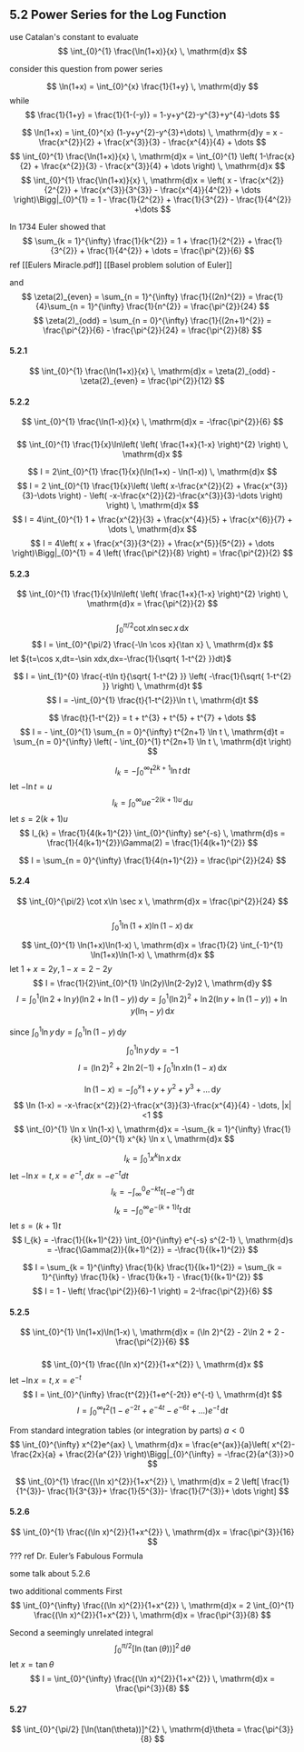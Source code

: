 ## 5.2 Power Series for the Log Function

use Catalan's constant to evaluate 
$$
\int_{0}^{1} \frac{\ln(1+x)}{x} \, \mathrm{d}x 
$$

consider this question from power series

$$
\ln(1+x) = \int_{0}^{x} \frac{1}{1+y} \, \mathrm{d}y 
$$
while
$$
\frac{1}{1+y} = \frac{1}{1-(-y)} = 1-y+y^{2}-y^{3}+y^{4}-\dots
$$

$$
\ln(1+x) 
= \int_{0}^{x} (1-y+y^{2}-y^{3}+\dots) \, \mathrm{d}y 
= x - \frac{x^{2}}{2} + \frac{x^{3}}{3} - \frac{x^{4}}{4} + \dots
$$
$$
\int_{0}^{1} \frac{\ln(1+x)}{x} \, \mathrm{d}x 
= \int_{0}^{1} \left( 1-\frac{x}{2} + \frac{x^{2}}{3} - \frac{x^{3}}{4} + \dots \right) \, \mathrm{d}x
$$
$$
\int_{0}^{1} \frac{\ln(1+x)}{x} \, \mathrm{d}x 
= \left( x - \frac{x^{2}}{2^{2}} + \frac{x^{3}}{3^{3}} - \frac{x^{4}}{4^{2}} + \dots \right)\Bigg|_{0}^{1}
= 1 - \frac{1}{2^{2}} + \frac{1}{3^{2}} - \frac{1}{4^{2}} +\dots
$$

In 1734 Euler showed that
$$
\sum_{k = 1}^{\infty} \frac{1}{k^{2}}
= 1 + \frac{1}{2^{2}} + \frac{1}{3^{2}} + \frac{1}{4^{2}} + \dots
= \frac{\pi^{2}}{6}
$$
ref [[Eulers Miracle.pdf]]
[[Basel problem solution of Euler]]

and 
$$
\zeta(2)_{even} =
\sum_{n = 1}^{\infty} \frac{1}{(2n)^{2}} = 
\frac{1}{4}\sum_{n = 1}^{\infty} \frac{1}{n^{2}} = 
\frac{\pi^{2}}{24}
$$
$$
\zeta(2)_{odd} =
\sum_{n = 0}^{\infty} \frac{1}{(2n+1)^{2}} = \frac{\pi^{2}}{6} - \frac{\pi^{2}}{24} = \frac{\pi^{2}}{8}
$$
#### 5.2.1
$$
\int_{0}^{1} \frac{\ln(1+x)}{x} \, \mathrm{d}x =
\zeta(2)_{odd} -
\zeta(2)_{even} =
\frac{\pi^{2}}{12}
$$

#### 5.2.2
$$
\int_{0}^{1} \frac{\ln(1-x)}{x} \, \mathrm{d}x = -\frac{\pi^{2}}{6}
$$



### 
$$
\int_{0}^{1} \frac{1}{x}\ln\left( \left( \frac{1+x}{1-x} \right)^{2} \right) \, \mathrm{d}x 
$$

$$
I = 2\int_{0}^{1} \frac{1}{x}(\ln(1+x) - \ln(1-x))  \, \mathrm{d}x 
$$
$$
I = 2 \int_{0}^{1} \frac{1}{x}\left( \left( x-\frac{x^{2}}{2} + \frac{x^{3}}{3}-\dots \right) - \left( -x-\frac{x^{2}}{2}-\frac{x^{3}}{3}-\dots \right) \right) \, \mathrm{d}x 
$$
$$
I = 4\int_{0}^{1} 1 + \frac{x^{2}}{3} + \frac{x^{4}}{5} + \frac{x^{6}}{7} + \dots \, \mathrm{d}x 
$$
$$
I = 4\left( x + \frac{x^{3}}{3^{2}} + \frac{x^{5}}{5^{2}} + \dots \right)\Bigg|_{0}^{1} = 4 \left( \frac{\pi^{2}}{8} \right) = \frac{\pi^{2}}{2} 
$$
#### 5.2.3
$$
\int_{0}^{1} \frac{1}{x}\ln\left( \left( \frac{1+x}{1-x} \right)^{2} \right) \, \mathrm{d}x = \frac{\pi^{2}}{2} 
$$
### 
$$
\int_{0}^{\pi/2} \cot x\ln \sec x \, \mathrm{d}x 
$$
$$
I = \int_{0}^{\pi/2} \frac{-\ln \cos x}{\tan x} \, \mathrm{d}x 
$$
let ${t=\cos x,dt=-\sin xdx,dx=-\frac{1}{\sqrt{ 1-t^{2} }}dt}$

$$
I = \int_{1}^{0} \frac{-t\ln t}{\sqrt{ 1-t^{2} }} \left( -\frac{1}{\sqrt{ 1-t^{2} }} \right) \, \mathrm{d}t 
$$
$$
I = -\int_{0}^{1} \frac{t}{1-t^{2}}\ln t \, \mathrm{d}t 
$$

$$
\frac{t}{1-t^{2}} = t + t^{3} + t^{5} + t^{7} + \dots
$$
$$
I 
= - \int_{0}^{1} \sum_{n = 0}^{\infty} t^{2n+1} \ln t \, \mathrm{d}t 
= \sum_{n = 0}^{\infty} \left( - \int_{0}^{1} t^{2n+1} \ln t \, \mathrm{d}t  \right)
$$

$$
I_{k} = -\int_{0}^{\infty} t^{2k+1}\ln t  \, \mathrm{d}t 
$$
let ${-\ln t = u}$
$$
I_{k} = \int_{0}^{\infty} u e^{-2(k+1)u} \, \mathrm{d}u 
$$
let ${s = 2(k+1)u}$
$$
I_{k} 
= \frac{1}{4(k+1)^{2}} \int_{0}^{\infty} se^{-s} \, \mathrm{d}s 
= \frac{1}{4(k+1)^{2}}\Gamma(2) 
= \frac{1}{4(k+1)^{2}} 
$$

$$
I = \sum_{n = 0}^{\infty} \frac{1}{4(n+1)^{2}} = \frac{\pi^{2}}{24}
$$
#### 5.2.4
$$
\int_{0}^{\pi/2} \cot x\ln \sec x \, \mathrm{d}x 
= \frac{\pi^{2}}{24}
$$

### 
$$
\int_{0}^{1} \ln(1+x)\ln(1-x) \, \mathrm{d}x 
$$

$$
\int_{0}^{1} \ln(1+x)\ln(1-x) \, \mathrm{d}x 
= \frac{1}{2}
\int_{-1}^{1} \ln(1+x)\ln(1-x) \, \mathrm{d}x 
$$
let ${1+x=2y,1-x=2-2y}$
$$
I = \frac{1}{2}\int_{0}^{1} \ln(2y)\ln(2-2y)2 \, \mathrm{d}y 
$$
$$
I = 
\int_{0}^{1} 
(\ln 2 + \ln y)(\ln 2 + \ln(1-y))
\, \mathrm{d}y
= \int_{0}^{1} 
(\ln 2)^{2} + \ln 2(\ln y + \ln(1-y)) + \ln y(\ln_{1}-y)
\, \mathrm{d}x 
$$

since ${\int_{0}^{1} \ln y \, \mathrm{d}y = \int_{0}^{1} \ln(1-y) \, \mathrm{d}y}$ 
$$
\int_{0}^{1} \ln y \, \mathrm{d}y = -1
$$
$$
I = (\ln 2)^{2} + 2\ln 2(-1) + \int_{0}^{1} \ln x\ln(1-x) \, \mathrm{d}x 
$$

$$
\ln(1-x) = -\int_{0}^{x} 1+y+y^{2}+y^{3}+\dots \, \mathrm{d}y 
$$
$$
\ln (1-x) = -x-\frac{x^{2}}{2}-\frac{x^{3}}{3}-\frac{x^{4}}{4} - \dots, |x|<1 
$$
$$
\int_{0}^{1} \ln x \ln(1-x) \, \mathrm{d}x 
= -\sum_{k = 1}^{\infty} \frac{1}{k} \int_{0}^{1} x^{k} \ln x \, \mathrm{d}x 
$$

$$
I_{k} = \int_{0}^{1} x^{k}\ln x \, \mathrm{d}x 
$$
let ${-\ln x=t, x=e^{-t},dx=-e^{-t}dt}$
$$
I_{k} = -\int_{\infty}^{0} e^{-kt}t (-e^{-t})  \, \mathrm{d}t 
$$
$$
I_{k} = -\int_{0}^{\infty} e^{-(k+1)t}t \, \mathrm{d}t 
$$
let ${s=(k+1)t}$
$$
I_{k} 
= -\frac{1}{(k+1)^{2}} \int_{0}^{\infty} e^{-s} s^{2-1} \, \mathrm{d}s 
= -\frac{\Gamma(2)}{(k+1)^{2}} 
= -\frac{1}{(k+1)^{2}}
$$

$$
I 
= \sum_{k = 1}^{\infty} \frac{1}{k} \frac{1}{(k+1)^{2}}
= \sum_{k = 1}^{\infty} \frac{1}{k} - \frac{1}{k+1} - \frac{1}{(k+1)^{2}}
$$
$$
I = 1 - \left( \frac{\pi^{2}}{6}-1 \right) 
= 2-\frac{\pi^{2}}{6}
$$

#### 5.2.5
$$
\int_{0}^{1} \ln(1+x)\ln(1-x) \, \mathrm{d}x 
= (\ln 2)^{2} - 2\ln 2 + 2 - \frac{\pi^{2}}{6}
$$


### 
$$
\int_{0}^{1} \frac{(\ln x)^{2}}{1+x^{2}} \, \mathrm{d}x 
$$
let ${-\ln x=t,x=e^{-t}}$
$$
I = \int_{0}^{\infty} 
\frac{t^{2}}{1+e^{-2t}}
e^{-t} \, \mathrm{d}t 
$$
$$
I = \int_{0}^{\infty} 
t^{2}(1-e^{-2t}+e^{-4t}-e^{-6t}+\dots)e^{-t}
\, \mathrm{d}t 
$$

From standard integration tables (or integration by parts)  ${a<0}$
$$
\int_{0}^{\infty} x^{2}e^{ax} \, \mathrm{d}x =
\frac{e^{ax}}{a}\left( x^{2}-\frac{2x}{a} + \frac{2}{a^{2}} \right)\Bigg|_{0}^{\infty} = -\frac{2}{a^{3}}>0
$$

$$
\int_{0}^{1} \frac{(\ln x)^{2}}{1+x^{2}} \, \mathrm{d}x =
2 \left[ 
\frac{1}{1^{3}}-
\frac{1}{3^{3}}+
\frac{1}{5^{3}}-
\frac{1}{7^{3}}+
\dots
\right] 
$$
#### 5.2.6
$$
\int_{0}^{1} \frac{(\ln x)^{2}}{1+x^{2}} \, \mathrm{d}x 
= \frac{\pi^{3}}{16}
$$
???
ref Dr. Euler’s Fabulous Formula

some talk about 5.2.6

two additional comments 
First
$$
\int_{0}^{\infty} \frac{(\ln x)^{2}}{1+x^{2}} \, \mathrm{d}x =
2 \int_{0}^{1} \frac{(\ln x)^{2}}{1+x^{2}} \, \mathrm{d}x = 
\frac{\pi^{3}}{8}
$$

Second
a seemingly unrelated integral
$$
\int_{0}^{\pi/2} [\ln(\tan(\theta))]^{2}  \, \mathrm{d}\theta 
$$
let ${x=\tan\theta}$
$$
I = \int_{0}^{\infty} \frac{(\ln x)^{2}}{1+x^{2}} \, \mathrm{d}x = \frac{\pi^{3}}{8}
$$
#### 5.27
$$
\int_{0}^{\pi/2} [\ln(\tan(\theta))]^{2}  \, \mathrm{d}\theta 
= \frac{\pi^{3}}{8}
$$
